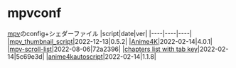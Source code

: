 # mpvconf
[mpv](https://github.com/mpv-player/mpv)のconfig+シェダーファイル
|script|date|ver|
|----|----|----|
|[mpv_thumbnail_script](https://github.com/marzzzello/mpv_thumbnail_script)|2022-12-13|0.5.2|
|[Anime4K](https://github.com/bloc97/Anime4K)|2022-02-14|4.0.1|
|[mpv-scroll-list](https://github.com/CogentRedTester/mpv-scroll-list)|2022-08-06|72a2396|
|[chapters list with tab key](https://github.com/zxhzxhz/mpv-chapters)|2022-02-14|5c69e3d|
|[anime4kautoscript](https://github.com/mhtvsSFrpHdE/AnimeAnyK-mpv)|2022-02-14|1.1.8|
